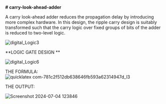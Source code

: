 **# carry-look-ahead-adder**

A carry look-ahead adder reduces the propagation delay by introducing more complex hardware. In this design, the ripple carry design is suitably 
transformed such that the carry logic over fixed groups of bits of the adder is reduced to two-level logic. 


![digital_Logic3](https://github.com/panda12384/carry-look-ahead-adder/assets/160568759/da1d75d7-8c6f-4997-a760-83fbc8fe8bd5)

**LOGIC GATE DESIGN **

![digital_Logic6](https://github.com/panda12384/carry-look-ahead-adder/assets/160568759/24ef63a7-0d5c-45ec-8b77-0f744abbbba2)

THE FORMULA:
![quicklatex com-781c2f512db638646fb593a62314947d_l3](https://github.com/panda12384/carry-look-ahead-adder/assets/160568759/b66e0f4c-ed44-4143-b488-fc9b5c10fbd4)

THE OUTPUT:

![Screenshot 2024-07-04 123846](https://github.com/panda12384/carry-look-ahead-adder/assets/160568759/241f3759-df4c-4153-9e7f-8cca36bdbbf3)
